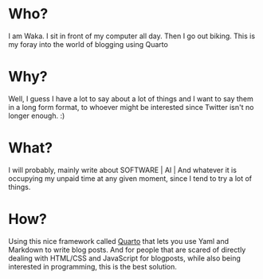# Who?

I am Waka. I sit in front of my computer all day. Then I go out biking. This is my foray into the world of blogging
using Quarto

# Why?

Well, I guess I have a lot to say about a lot of things and I want to say them in a long form format, to whoever might be interested
since Twitter isn't no longer enough. :)

# What?

I will probably, mainly write about SOFTWARE | AI | And whatever it is occupying my unpaid time at any given moment, since I tend to
try a lot of things.

# How?

Using this nice framework called [Quarto](https://quarto.org/) that lets you use Yaml and Markdown to write blog posts. And for
people that are scared of directly dealing with HTML/CSS and JavaScript for blogposts, while also being interested in programming, this is the 
best solution.
